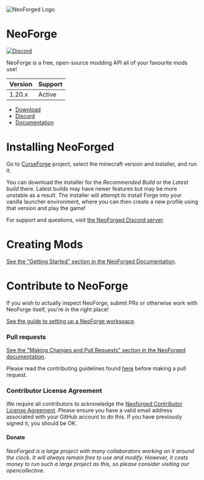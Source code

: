 ![NeoForged Logo](assets/NeoForged_logo.svg)

NeoForge
=============
[![Discord](https://img.shields.io/discord/313125603924639766.svg?color=%237289da&label=Discord&logo=discord&logoColor=%237289da)][Discord] 


NeoForge is a free, open-source modding API all of your favourite mods use!

| Version |    Support    |
|---------| ------------- |
| 1.20.x  |    Active     |

* [Download]
* [Discord]
* [Documentation]

# Installing NeoForged

Go to [CurseForge][CurseForge] project, select the minecraft version and installer, and run it.

You can download the installer for the *Recommended Build* or the
 *Latest build* there. Latest builds may have newer features but may be
 more unstable as a result. The installer will attempt to install Forge
 into your vanilla launcher environment, where you can then create a new
 profile using that version and play the game!
 
For support and questions, visit [the NeoForged Discord server][Discord].

# Creating Mods

[See the "Getting Started" section in the NeoForged Documentation][Getting-Started].

# Contribute to NeoForge

If you wish to actually inspect NeoForge, submit PRs or otherwise work
 with NeoForge itself, you're in the right place!

 [See the guide to setting up a NeoForge workspace][ForgeDev].

### Pull requests

[See the "Making Changes and Pull Requests" section in the NeoForged documentation][Pull-Requests].

Please read the contributing guidelines found [here][Contributing] before making a pull request.

### Contributor License Agreement
We require all contributors to acknowledge the [Neoforged Contributor License Agreement][CLA]. 
Please ensure you have a valid email address associated with your GitHub account to do this. If you have previously 
 signed it, you should be OK.

#### Donate
*NeoForged is a large project with many collaborators working on it around the clock. It will always remain 
free to use and modify. However, it costs money to run such a large project as this, so please consider visiting
our opencollective.*

[Contributing]: ./CONTRIBUTING.md
[CLA]: https://cla-assistant.io/MinecraftForge/MinecraftForge

[Download]: https://maven.neoforged.net/releases/net/neoforged/forge/

[Discord]: https://discord.neoforged.net/

[Documentation]: https://docs.neoforged.net/
[Getting-Started]: https://docs.neoforged.net/en/latest/gettingstarted/
[ForgeDev]: https://docs.neoforged.net/en/latest/forgedev/
[Pull-Requests]: https://docs.neoforged.net/en/latest/forgedev/#making-changes-and-pull-requests
[CurseForge]: https://curseforge.com/placeholder
